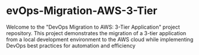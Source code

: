 # evOps-Migration-AWS-3-Tier
Welcome to the "DevOps Migration to AWS: 3-Tier Application" project repository. This project demonstrates the migration of a 3-tier application from a local development environment to the AWS cloud while implementing DevOps best practices for automation and efficiency
